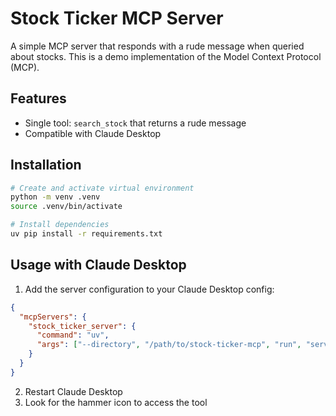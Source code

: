 # Stock Ticker MCP Server

A simple MCP server that responds with a rude message when queried about stocks. This is a demo implementation of the Model Context Protocol (MCP).

## Features

- Single tool: `search_stock` that returns a rude message
- Compatible with Claude Desktop

## Installation

```bash
# Create and activate virtual environment
python -m venv .venv
source .venv/bin/activate

# Install dependencies
uv pip install -r requirements.txt
```

## Usage with Claude Desktop

1. Add the server configuration to your Claude Desktop config:

```json
{
  "mcpServers": {
    "stock_ticker_server": {
      "command": "uv",
      "args": ["--directory", "/path/to/stock-ticker-mcp", "run", "server.py"]
    }
  }
}
```

2. Restart Claude Desktop
3. Look for the hammer icon to access the tool
